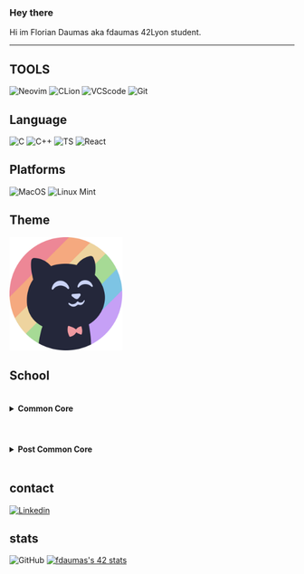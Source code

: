 ### Hey there
Hi im Florian Daumas aka fdaumas 42Lyon student.

---
## TOOLS
![Neovim](https://img.shields.io/badge/Neovim-ed8796?style=for-the-badge&logo=neovim&logoColor=black)
![CLion](https://img.shields.io/badge/CLion-eed49f?style=for-the-badge&logo=clion&logoColor=black)
![VCScode](https://img.shields.io/badge/VScode-a6da95?style=for-the-badge&logo=clion&logoColor=black)
![Git](https://img.shields.io/badge/Git-7dc4e4?style=for-the-badge&logo=git&logoColor=black)

## Language
![C](https://img.shields.io/badge/C-c6a0f6?style=for-the-badge&logo=&logoColor=black)
![C++](https://img.shields.io/badge/C++-7dc4e4?style=for-the-badge&logo=&logoColor=black)
![TS](https://img.shields.io/badge/TS-a6da95?style=for-the-badge&logo=&logoColor=black)
![React](https://img.shields.io/badge/React-eed49f?style=for-the-badge&logo=&logoColor=black)

## Platforms
![MacOS](https://img.shields.io/badge/mac%20os-ed8796?style=for-the-badge&logo=apple&logoColor=black)
![Linux Mint](https://img.shields.io/badge/Linux_mint-eed49f?style=for-the-badge&logo=linux&logoColor=black)

## Theme
<img src="./img/1544x1544_catppuccin_circle.png" alt="catppuccin" width="200"/>

## School
<details>
    <summary><h4 class="dropbox" style="display: inline-flex; align-items:center;" >Common Core</h4></summary>
    <details>
        <summary>
            <h5 class="dropbox" style="display: inline-flex; align-items:center;" >
                Rank 00
            </h5>
        </summary>
            <div class="project" style="display: flex; align-items: center; gap: 0.5rem">
                <h6>Libft</h6>
                <img src="https://badge42.vercel.app/api/v2/cl9u8ui1e00730flhx740vroj/project/2396495" alt="fdaumas's 42 Libft Score" />
            </div>
    </details>
    <details>
        <summary>
            <h5 class="dropbox" style="display: inline-flex; align-items:center;" >
                Rank 01
            </h5>
        </summary>
        <div class="project" style="display: flex; align-items: center; gap: 0.5rem">
            <h6>ft_printf</h6>
            <img src="https://badge42.vercel.app/api/v2/cl9u8ui1e00730flhx740vroj/project/2424237" alt="fdaumas's 42 ft_printf Score" />
        </div>
        <div class="project" style="display: flex; align-items: center; gap: 0.5rem">
            <h6>get_next_line</h6>
            <img src="https://badge42.vercel.app/api/v2/cl9u8ui1e00730flhx740vroj/project/2427352" alt="fdaumas's 42 get_next_line Score" />
        </div>
        <div class="project" style="display: flex; align-items: center; gap: 0.5rem">
            <h6>Born2beroot</h6>
            <img src="https://badge42.vercel.app/api/v2/cl9u8ui1e00730flhx740vroj/project/2429057" alt="fdaumas's 42 Born2beroot Score" />
        </div>
    </details>
    <details>
        <summary>
            <h5 class="dropbox" style="display: inline-flex; align-items:center;" >
                Rank 02
            </h5>
        </summary>
        <div class="project" style="display: flex; align-items: center; gap: 0.5rem">
            <h6>push_swap</h6>
            <img src="https://badge42.vercel.app/api/v2/cl9u8ui1e00730flhx740vroj/project/2605708" alt="fdaumas's 42 push_swap Score" />
        </div>
        <div class="project" style="display: flex; align-items: center; gap: 0.5rem">
            <h6>so_long</h6>
            <img src="https://badge42.vercel.app/api/v2/cl9u8ui1e00730flhx740vroj/project/2602655" alt="fdaumas's 42 so_long Score" />
        </div>
        <div class="project" style="display: flex; align-items: center; gap: 0.5rem">
            <h6>pipex</h6>
            <img src="https://badge42.vercel.app/api/v2/cl9u8ui1e00730flhx740vroj/project/2602600" alt="fdaumas's 42 pipex Score" />
        </div>
        <div class="project" style="display: flex; align-items: center; gap: 0.5rem">
            <h6>Exam ronk 02</h6>
            <img src="https://badge42.vercel.app/api/v2/cl9u8ui1e00730flhx740vroj/project/2602599" alt="fdaumas's 42 Exam Rank 02 Score" />
        </div>
    </details>
    <details>
        <summary>
            <h5 class="dropbox" style="display: inline-flex; align-items:center;" >
                Rank 03
            </h5>
        </summary>
        <div class="project" style="display: flex; align-items: center; gap: 0.5rem">
            <h6>minishell</h6>
            <img src="https://badge42.vercel.app/api/v2/cl9u8ui1e00730flhx740vroj/project/2828640" alt="fdaumas's 42 minishell Score" />
        </div>
        <div class="project" style="display: flex; align-items: center; gap: 0.5rem">
            <h6>philosophers</h6>
            <img src="https://badge42.vercel.app/api/v2/cl9u8ui1e00730flhx740vroj/project/2837155" alt="fdaumas's 42 Philosophers Score" />
        </div>
        <div class="project" style="display: flex; align-items: center; gap: 0.5rem">
            <h6>Exam rank 03</h6>
            <img src="https://badge42.vercel.app/api/v2/cl9u8ui1e00730flhx740vroj/project/2847711" alt="fdaumas's 42 Exam Rank 03 Score" />
        </div>
    </details>
    <details>
        <summary>
            <h5 class="dropbox" style="display: inline-flex; align-items:center;" >
                Rank 04
            </h5>
        </summary>
        <div class="project" style="display: flex; align-items: center; gap: 0.5rem">
            <h6>NetPratice</h6>
            <img src="https://badge42.vercel.app/api/v2/cl9u8ui1e00730flhx740vroj/project/2871258" alt="fdaumas's 42 NetPractice Score" />
        </div>
        <div class="project" style="display: flex; align-items: center; gap: 0.5rem">
            <h6>Cub3D</h6>
            <img src="https://badge42.vercel.app/api/v2/cl9u8ui1e00730flhx740vroj/project/2934373" alt="fdaumas's 42 cub3d Score" />
        </div>
        <div class="project" style="display: flex; align-items: center; gap: 0.5rem">
            <h6>Exam rank 04</h6>
            <img src="https://badge42.vercel.app/api/v2/cl9u8ui1e00730flhx740vroj/project/2981943" alt="fdaumas's 42 Exam Rank 04 Score" />
        </div>
        <details>
            <summary>
                <h6 class="dropbox" style="display: inline-flex; align-items:center;" >
                    CPP
                </h6>
            </summary>
            <div class="project" style="display: flex; align-items: center; gap: 0.5rem">
                <h6>CPP Module 00</h6>
                <img src="https://badge42.vercel.app/api/v2/cl9u8ui1e00730flhx740vroj/project/2878713" alt="fdaumas's 42 CPP Module 00 Score" />
            </div>
            <div class="project" style="display: flex; align-items: center; gap: 0.5rem">
                <h6>CPP Module 01</h6>
                <img src="https://badge42.vercel.app/api/v2/cl9u8ui1e00730flhx740vroj/project/2882102" alt="fdaumas's 42 CPP Module 01 Score" />
            </div>
            <div class="project" style="display: flex; align-items: center; gap: 0.5rem">
                <h6>CPP Module 02</h6>
                <img src="https://badge42.vercel.app/api/v2/cl9u8ui1e00730flhx740vroj/project/2884814" alt="fdaumas's 42 CPP Module 02 Score" />
            </div>
            <div class="project" style="display: flex; align-items: center; gap: 0.5rem">
                <h6>CPP Module 03</h6>
                <img src="https://badge42.vercel.app/api/v2/cl9u8ui1e00730flhx740vroj/project/2888786" alt="fdaumas's 42 CPP Module 03 Score" />
            </div>
            <div class="project" style="display: flex; align-items: center; gap: 0.5rem">
                <h6>CPP Module 04</h6>
                <img src="https://badge42.vercel.app/api/v2/cl9u8ui1e00730flhx740vroj/project/2893324" alt="fdaumas's 42 CPP Module 04 Score" />
            </div>
        </details>
    </details>
    <details>
        <summary>
            <h5 class="dropbox" style="display: inline-flex; align-items:center;" >
                Rank 05
            </h5>
        </summary>
        <div class="project" style="display: flex; align-items: center; gap: 0.5rem">
            <h6>Inception</h6>
            <img src="https://badge42.vercel.app/api/v2/cl9u8ui1e00730flhx740vroj/project/2996249" alt="fdaumas's 42 Inception Score" />
        </div>
        <div class="project" style="display: flex; align-items: center; gap: 0.5rem">
            <h6>ft_irc</h6>
            <img src="https://badge42.vercel.app/api/v2/cl9u8ui1e00730flhx740vroj/project/2988720" alt="fdaumas's 42 ft_irc Score" />
        </div>
        <div class="project" style="display: flex; align-items: center; gap: 0.5rem">
            <h6>Exam rank 05</h6>
            <img src="https://badge42.vercel.app/api/v2/cl9u8ui1e00730flhx740vroj/project/3020883" alt="fdaumas's 42 Exam Rank 05 Score" />
        </div>
        <details>
            <summary>
                <h6 class="dropbox" style="display: inline-flex; align-items:center;" >
                    CPP
                </h6>
            </summary>
            <div class="project" style="display: flex; align-items: center; gap: 0.5rem">
                <h6>CPP Module 05</h6>
                <img src="https://badge42.vercel.app/api/v2/cl9u8ui1e00730flhx740vroj/project/2895429" alt="fdaumas's 42 CPP Module 05 Score" />
            </div>
            <div class="project" style="display: flex; align-items: center; gap: 0.5rem">
                <h6>CPP Module 06</h6>
                <img src="https://badge42.vercel.app/api/v2/cl9u8ui1e00730flhx740vroj/project/2908538" alt="fdaumas's 42 CPP Module 06 Score" />
            </div>
            <div class="project" style="display: flex; align-items: center; gap: 0.5rem">
                <h6>CPP Module 07</h6>
                <img src="https://badge42.vercel.app/api/v2/cl9u8ui1e00730flhx740vroj/project/2909624" alt="fdaumas's 42 CPP Module 07 Score" />
            </div>
            <div class="project" style="display: flex; align-items: center; gap: 0.5rem">
                <h6>CPP Module 08</h6>
                <img src="https://badge42.vercel.app/api/v2/cl9u8ui1e00730flhx740vroj/project/2910271" alt="fdaumas's 42 CPP Module 08 Score" />
            </div>
            <div class="project" style="display: flex; align-items: center; gap: 0.5rem">
                <h6>CPP Module 09</h6>
                <img src="https://badge42.vercel.app/api/v2/cl9u8ui1e00730flhx740vroj/project/3030890" alt="fdaumas's 42 CPP Module 09 Score" />
            </div>
        </details>
    </details>
    <details>
        <summary>
            <h5 class="dropbox" style="display: inline-flex; align-items:center;" >
                Rank 06
            </h5>
        </summary>
        <div class="project" style="display: flex; align-items: center; gap: 0.5rem">
            <h6>ft_transcendence</h6>
            <img src="https://badge42.vercel.app/api/v2/cl9u8ui1e00730flhx740vroj/project/3136008" alt="fdaumas's 42 ft_transcendence Score" />
        </div>
        <div class="project" style="display: flex; align-items: center; gap: 0.5rem">
            <h6>Exam rank 06</h6>
            <img src="https://badge42.vercel.app/api/v2/cl9u8ui1e00730flhx740vroj/project/3210059" alt="fdaumas's 42 Exam Rank 06 Score" />
        </div>
        </details>
</details>
<br>
<details>
<summary><h4 class="dropbox" style="display: inline-flex; align-items:center;" >Post Common Core</h4></summary>
    hello world
</details>

## contact

[![Linkedin](https://img.shields.io/badge/LinkedIn-c6a0f6?style=for-the-badge&logo=linkedin&logoColor=black)](https://www.linkedin.com/in/florian-daumas-6499b01b9/)
## stats
![GitHub](https://github-readme-stats.vercel.app/api?username=fdaumas)
[![fdaumas's 42 stats](https://badge42.vercel.app/api/v2/cl9u8ui1e00730flhx740vroj/stats?cursusId=21&coalitionId=303)](https://github.com/JaeSeoKim/badge42)

